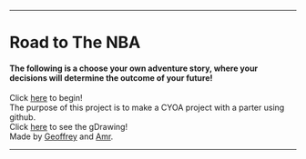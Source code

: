 ---
# Road to The NBA  
#### The following is a choose your own adventure story, where your decisions will determine the outcome of your future!  
Click [here](showcase.md) to begin!  
The purpose of this project is to make a CYOA project with a parter using github.  
Click [here](https://docs.google.com/a/hstat.org/drawings/d/192x9LAdLlZVOv5nfgdnl4IG-rOTXmAYAbIfbIFXPVZA/edit?usp=sharing) to see the gDrawing!  
Made by [Geoffrey](https://sites.google.com/a/hstat.org/geoffreyl4412sep11/home) and [Amr](https://sites.google.com/a/hstat.org/amra0760sep11/home).

---